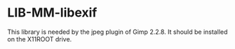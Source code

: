 LIB-MM-libexif
==============

This library is needed by the jpeg plugin of Gimp 2.2.8. It should be installed on the X11ROOT drive.
